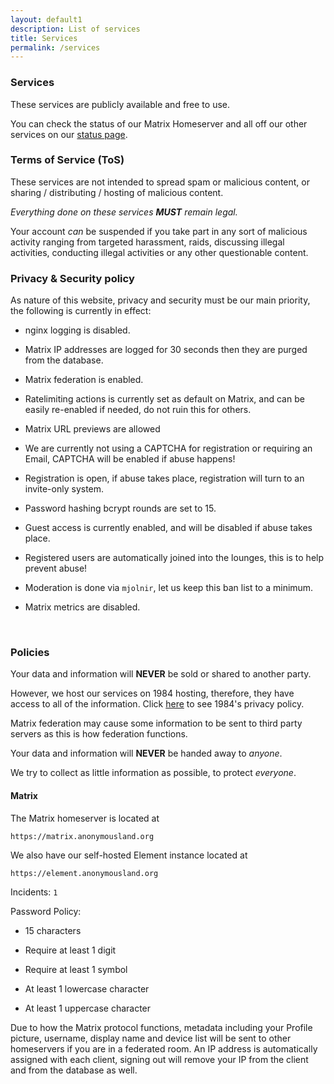 ```yaml
---
layout: default1
description: List of services
title: Services
permalink: /services
---
```


### __Services__

These services are publicly available and free to use. 

You can check the status of our Matrix Homeserver and all off our other services on our [status page](https://status.anonymousland.org/status/services).
<br>

### __Terms of Service (ToS)__

These services are not intended to spread spam or malicious content, or sharing / distributing / hosting of malicious content.

*Everything done on these services **MUST** remain legal.*

Your account *can* be suspended if you take part in any sort of malicious activity ranging from targeted harassment, raids, discussing illegal activities, conducting illegal activities or any other questionable content.

### __Privacy & Security policy__

As nature of this website, privacy and security must be our main priority, the following is currently in effect:

- nginx logging is disabled.

- Matrix IP addresses are logged for 30 seconds then they are purged from the database.

- Matrix federation is enabled.

- Ratelimiting actions is currently set as default on Matrix, and can be easily re-enabled if needed, do not ruin this for others.

- Matrix URL previews are allowed

- We are currently not using a CAPTCHA for registration or requiring an Email, CAPTCHA will be enabled if abuse happens!

- Registration is open, if abuse takes place, registration will turn to an invite-only system.

- Password hashing bcrypt rounds are set to 15.

- Guest access is currently enabled, and will be disabled if abuse takes place.

- Registered users are automatically joined into the lounges, this is to help prevent abuse!

- Moderation is done via ``mjolnir``, let us keep this ban list to a minimum.

- Matrix metrics are disabled.

<br>

### __Policies__

Your data and information will **NEVER** be sold or shared to another party. 

However, we host our services on 1984 hosting, therefore, they have access to all of the information. Click [here](https://1984.hosting/GDPR/) to see 1984's privacy policy.

Matrix federation may cause some information to be sent to third party servers as this is how federation functions.

Your data and information will **NEVER** be handed away to *anyone*.

We try to collect as little information as possible, to protect *everyone*.

#### __Matrix__

The Matrix homeserver is located at

`https://matrix.anonymousland.org`

We also have our self-hosted Element instance located at

`https://element.anonymousland.org`

Incidents: ``1``

Password Policy:

- 15 characters

- Require at least 1 digit

- Require at least 1 symbol

- At least 1 lowercase character

- At least 1 uppercase character

Due to how the Matrix protocol functions, metadata including your Profile picture, username, display name and device list will be sent to other homeservers if you are in a federated room.
An IP address is automatically assigned with each client, signing out will remove your IP from the client and from the database as well.

